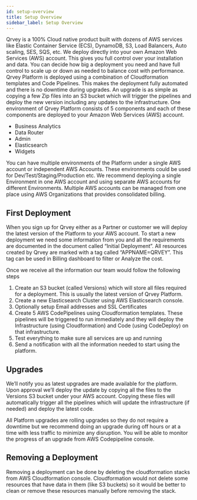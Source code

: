 ```yaml
---
id: setup-overview
title: Setup Overview
sidebar_label: Setup Overview
---
```


<div style={{textAlign: "justify"}}>

Qrvey is a 100% Cloud native product built with dozens of AWS services like Elastic Container Service (ECS), DynamoDB, S3, Load Balancers, Auto scaling, SES, SQS, etc. We deploy directly into your own Amazon Web Services (AWS) account. This gives you full control over your installation and data. You can decide how big a deployment you need and have full control to scale up or down as needed to balance cost with performance.
Qrvey Platform is deployed using a combination of Cloudformation templates and Code Pipelines. This makes the deployment fully automated and there is no downtime during upgrades. An upgrade is as simple as copying a few Zip files into an S3 bucket which will trigger the pipelines and deploy the new version including any updates to the infrastructure.
One environment of Qrvey Platform consists of 5 components and each of these components are deployed to your Amazon Web Services (AWS) account. 

* Business Analytics
* Data Router
* Admin
* Elasticsearch
* Widgets

You can have multiple environments of the Platform under a single AWS account or independent AWS Accounts. These environments could be used for Dev/Test/Staging/Production etc. We recommend deploying a single Environment in one AWS account and using separate AWS accounts for different Environments. Multiple AWS accounts can be managed from one place using AWS Organizations that provides consolidated billing.

## First Deployment
When you sign up for Qrvey either as a Partner or customer we will deploy the latest version of the Platform to your AWS account. To start a new deployment we need some information from you and all the requirements are documented in the document called “Initial Deployment”. All resources created by Qrvey are marked with a tag called “APPNAME=QRVEY”. This tag can be used in Billing dashboard to filter or Analyze the cost.

Once we receive all the information our team would follow the following steps

1. 	Create an S3 bucket (called Versions) which will store all files required for a deployment. This is usually the latest version of Qrvey Platform. 
2. Create a new Elasticsearch Cluster using AWS Elasticsearch console.
3. Optionally setup Email addresses and SSL Certificates
4. Create 5 AWS CodePipelines using Cloudformation templates. These pipelines will be triggered to run immediately and they will deploy the Infrastructure (using Cloudformation) and Code (using CodeDeploy) on that infrastructure.
5. Test everything to make sure all services are up and running
6. Send a notification with all the information needed to start using the platform.

## Upgrades
We’ll notify you as latest upgrades are made available for the platform. Upon approval we’ll deploy the update by copying all the files to the Versions S3 bucket under your AWS account. Copying these files will automatically trigger all the pipelines which will update the infrastructure (if needed) and deploy the latest code.

All Platform upgrades are rolling upgrades so they do not require a downtime but we recommend doing an upgrade during off hours or at a time with less traffic to minimize any disruption. You will be able to monitor the progress of an upgrade from AWS Codepipeline console.

## Removing a Deployment
Removing a deployment can be done by deleting the cloudformation stacks from AWS Cloudformation console. Cloudformation would not delete some resources that have data in them (like S3 buckets) so it would be better to clean or remove these resources manually before removing the stack. 

</div>